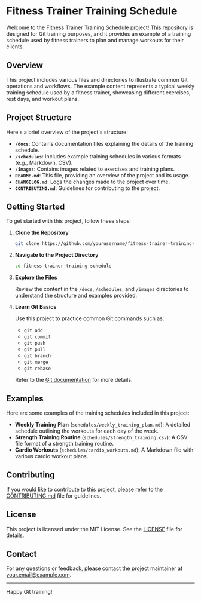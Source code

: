 # Fitness Trainer Training Schedule

Welcome to the Fitness Trainer Training Schedule project! This repository is designed for Git training purposes, and it provides an example of a training schedule used by fitness trainers to plan and manage workouts for their clients.

## Overview

This project includes various files and directories to illustrate common Git operations and workflows. The example content represents a typical weekly training schedule used by a fitness trainer, showcasing different exercises, rest days, and workout plans.

## Project Structure

Here's a brief overview of the project's structure:

- **`/docs`**: Contains documentation files explaining the details of the training schedule.
- **`/schedules`**: Includes example training schedules in various formats (e.g., Markdown, CSV).
- **`/images`**: Contains images related to exercises and training plans.
- **`README.md`**: This file, providing an overview of the project and its usage.
- **`CHANGELOG.md`**: Logs the changes made to the project over time.
- **`CONTRIBUTING.md`**: Guidelines for contributing to the project.

## Getting Started

To get started with this project, follow these steps:

1. **Clone the Repository**

   ```bash
   git clone https://github.com/yourusername/fitness-trainer-training-schedule.git
   ```

2. **Navigate to the Project Directory**

   ```bash
   cd fitness-trainer-training-schedule
   ```

3. **Explore the Files**

   Review the content in the `/docs`, `/schedules`, and `/images` directories to understand the structure and examples provided.

4. **Learn Git Basics**

   Use this project to practice common Git commands such as:

   - `git add`
   - `git commit`
   - `git push`
   - `git pull`
   - `git branch`
   - `git merge`
   - `git rebase`

   Refer to the [Git documentation](https://git-scm.com/doc) for more details.

## Examples

Here are some examples of the training schedules included in this project:

- **Weekly Training Plan** (`schedules/weekly_training_plan.md`): A detailed schedule outlining the workouts for each day of the week.
- **Strength Training Routine** (`schedules/strength_training.csv`): A CSV file format of a strength training routine.
- **Cardio Workouts** (`schedules/cardio_workouts.md`): A Markdown file with various cardio workout plans.

## Contributing

If you would like to contribute to this project, please refer to the [CONTRIBUTING.md](CONTRIBUTING.md) file for guidelines.

## License

This project is licensed under the MIT License. See the [LICENSE](LICENSE) file for details.

## Contact

For any questions or feedback, please contact the project maintainer at [your.email@example.com](mailto:your.email@example.com).

---

Happy Git training!
